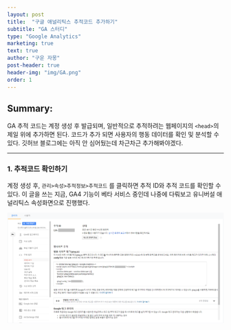 ```yaml
---
layout: post
title:  "구글 애널리틱스 추적코드 추가하기"
subtitle: "GA 스터디"
type: "Google Analytics"
marketing: true
text: true
author: "구운 자몽"
post-header: true
header-img: "img/GA.png"
order: 1
---
```


## Summary:
GA 추적 코드는 계정 생성 후 발급되며, 일반적으로 추적하려는 웹페이지의 ```<head>```의 제일 위에 추가하면 된다. 코드가 추가 되면 사용자의 행동 데이터를 확인 및 분석할 수 있다. 깃허브 블로그에는 아직 안 심어뒀는데 차근차근 추가해봐야겠다.


---
### 1. 추적코드 확인하기  

계정 생성 후, ```관리>속성>추적정보>추적코드``` 를 클릭하면 추적 ID와 추적 코드를 확인할 수 있다. 이 글을 쓰는 지금, GA4 기능이 베타 서비스 중인데 나중에 다뤄보고 유니버설 애널리틱스 속성화면으로 진행했다.

![ga_code](img/ga_code_1.png)  


